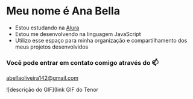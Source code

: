 # Meu nome é Ana Bella

- Estou estudando na [Alura](https://www.alura.com.br)
- Estou me desenvolvendo na linguagem JavaScript
- Utilizo esse espaço para minha organização e compartilhamento dos meus projetos desenvolvidos

### Você pode entrar em contato comigo através do 📫
abellaoliveira142@gmail.com

![descrição do GIF](link GIF do Tenor
